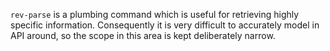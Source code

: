 `rev-parse` is a plumbing command which is useful for retrieving highly specific information. Consequently it is very difficult to accurately model in API around, so the scope in this area is kept deliberately narrow.
